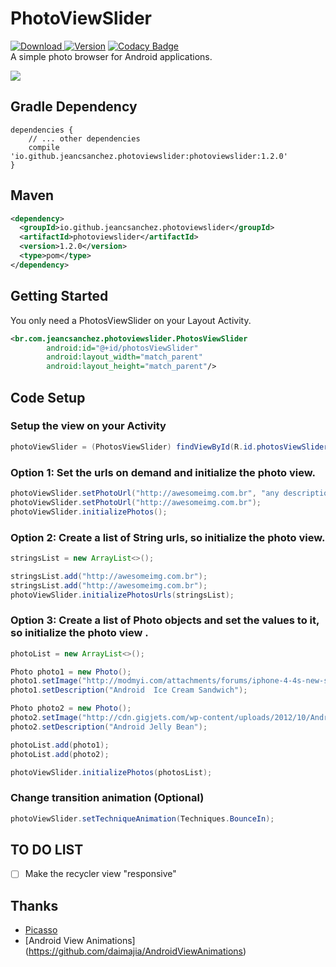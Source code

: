 # PhotoViewSlider
[ ![Download](https://api.bintray.com/packages/jeancsanchez/maven/PhotoViewSlider/images/download.svg) ](https://bintray.com/jeancsanchez/maven/PhotoViewSlider/_latestVersion)
[![Version](https://img.shields.io/badge/Bintray-jeancsanchez-blue.svg)](https://bintray.com/jeancsanchez/maven/PhotoViewSlider)
[![Codacy Badge](https://api.codacy.com/project/badge/Grade/39a30a091fe24457ac7297e159a7e7e1)](https://app.codacy.com/app/jeancsanchez/PhotoViewSlider?utm_source=github.com&utm_medium=referral&utm_content=jeancsanchez/PhotoViewSlider&utm_campaign=Badge_Grade_Dashboard)
<br/>
A simple photo browser for Android applications.

![](https://raw.githubusercontent.com/jeancsanchez/PhotoViewSlider/master/PhotoViewSlider.gif)


## Gradle Dependency
```Gradle
dependencies {
    // ... other dependencies
    compile 'io.github.jeancsanchez.photoviewslider:photoviewslider:1.2.0'
}
```

## Maven
```xml
<dependency>
  <groupId>io.github.jeancsanchez.photoviewslider</groupId>
  <artifactId>photoviewslider</artifactId>
  <version>1.2.0</version>
  <type>pom</type>
</dependency>
```


## Getting Started
You only need  a PhotosViewSlider on your Layout Activity.
```xml
<br.com.jeancsanchez.photoviewslider.PhotosViewSlider
        android:id="@+id/photosViewSlider"
        android:layout_width="match_parent"
        android:layout_height="match_parent"/>
```

## Code Setup
### Setup the view on your Activity
```Java
photoViewSlider = (PhotosViewSlider) findViewById(R.id.photosViewSlider);
```

### Option 1: Set the urls on demand and initialize the photo view.
```Java
photoViewSlider.setPhotoUrl("http://awesomeimg.com.br", "any description");
photoViewSlider.setPhotoUrl("http://awesomeimg.com.br");
photoViewSlider.initializePhotos();
```

### Option 2: Create a list of String urls, so initialize the photo view.
```Java
stringsList = new ArrayList<>();

stringsList.add("http://awesomeimg.com.br");
stringsList.add("http://awesomeimg.com.br");
photoViewSlider.initializePhotosUrls(stringsList);
```

### Option 3: Create a list of Photo objects and set the values to it, so initialize the photo view .
```Java
photoList = new ArrayList<>();

Photo photo1 = new Photo();
photo1.setImage("http://modmyi.com/attachments/forums/iphone-4-4s-new-skins-themes-launches/555329d1322802429-ice-cream-sandwich-android-4-0-a-android_ice_cream_sandwich_electronic_bytes.png");
photo1.setDescription("Android  Ice Cream Sandwich");

Photo photo2 = new Photo();
photo2.setImage("http://cdn.gigjets.com/wp-content/uploads/2012/10/Android-Jelly-Bean-Logo-Sort-Of.jpg");
photo2.setDescription("Android Jelly Bean");

photoList.add(photo1);
photoList.add(photo2);

photoViewSlider.initializePhotos(photosList);
```

### Change transition animation (Optional)
```java
photoViewSlider.setTechniqueAnimation(Techniques.BounceIn);
```


## TO DO LIST
- [ ] Make the recycler view "responsive" 

## Thanks
* [Picasso](https://github.com/square/picasso)
* [Android View Animations] (https://github.com/daimajia/AndroidViewAnimations)
